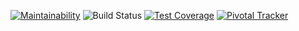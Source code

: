 [![Maintainability](https://api.codeclimate.com/v1/badges/659a72a1faefbcbf7565/maintainability)](https://codeclimate.com/github/ChuanHuoGe/esaasbook/maintainability)
![Build Status](https://github.com/ChuanHuoGe/esaasbook/actions/workflows/main.yml/badge.svg)
[![Test Coverage](https://api.codeclimate.com/v1/badges/659a72a1faefbcbf7565/test_coverage)](https://codeclimate.com/github/ChuanHuoGe/esaasbook/test_coverage)
[![Pivotal Tracker](https://github.com/armandofox/audience1st/blob/main/app/assets/images/pivotal_tracker_logo.png)](https://www.pivotaltracker.com/n/projects/2553320)